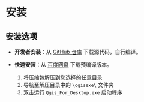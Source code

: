 # 安装

## 安装选项

- **开发者安装**：从 [GitHub 仓库](https://github.com/study-233/qgis_dev/tree/master) 下载源代码，自行编译。

- **快速安装**：从 [百度网盘](https://pan.baidu.com/s/1lvf8LQZ0kkLIAcAX8VjMhA?pwd=QGIS) 下载预编译版本。
  1. 将压缩包解压到您选择的任意目录
  2. 导航至解压目录中的 `\qgisexe\` 文件夹
  3. 双击运行 `Qgis_For_Desktop.exe` 启动程序